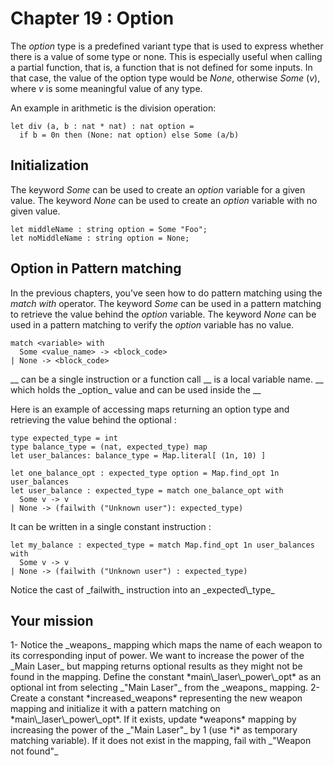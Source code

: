 # Chapter 19 : Option

<dialog character="mechanics">Captain, we should warm up the weapons while we are still in FTL, we don't know what awaits us on the other side.</dialog>

The _option_ type is a predefined variant type that is used to express whether there is a value of some type or none. This is especially useful when calling a partial function, that is, a function that is not defined for some inputs. In that case, the value of the option type would be _None_, otherwise _Some_ (_v_), where _v_ is some meaningful value of any type.

An example in arithmetic is the division operation:

```
let div (a, b : nat * nat) : nat option =
  if b = 0n then (None: nat option) else Some (a/b)
```

## Initialization

The keyword _Some_ can be used to create an _option_ variable for a given value.
The keyword _None_ can be used to create an _option_ variable with no given value.

```
let middleName : string option = Some "Foo";
let noMiddleName : string option = None;
```

## Option in Pattern matching

In the previous chapters, you've seen how to do pattern matching using the _match with_ operator.
The keyword _Some_ can be used in a pattern matching to retrieve the value behind the _option_ variable.
The keyword _None_ can be used in a pattern matching to verify the _option_ variable has no value.

```
match <variable> with
  Some <value_name> -> <block_code>
| None -> <block_code>
```

<!-- prettier-ignore -->_<block\_code>_ can be a single instruction or a function call
<!-- prettier-ignore -->_<value\_name>_ is a local variable name. _<value\_name>_ which holds the _option_ value and can be used inside the _<block\_code>_

Here is an example of accessing maps returning an option type and retrieving the value behind the optional :

```
type expected_type = int
type balance_type = (nat, expected_type) map
let user_balances: balance_type = Map.literal[ (1n, 10) ]

let one_balance_opt : expected_type option = Map.find_opt 1n user_balances 
let user_balance : expected_type = match one_balance_opt with
  Some v -> v
| None -> (failwith ("Unknown user"): expected_type)
```

It can be written in a single constant instruction :

```
let my_balance : expected_type = match Map.find_opt 1n user_balances with
  Some v -> v
| None -> (failwith ("Unknown user") : expected_type)
```

<!-- prettier-ignore -->Notice the cast of _failwith_ instruction into an _expected\_type_

## Your mission

<!-- prettier-ignore --> 1- Notice the _weapons_ mapping which maps the name of each weapon to its corresponding input of power. We want to increase the power of the _Main Laser_ but mapping returns optional results as they might not be found in the mapping. Define the constant *main\_laser\_power\_opt* as an optional int from selecting _"Main Laser"_ from the _weapons_ mapping.

<!-- prettier-ignore --> 2- Create a constant *increased_weapons* representing the new weapon mapping and initialize it with a pattern matching on *main\_laser\_power\_opt*. If it exists, update *weapons* mapping by increasing the power of the _"Main Laser"_ by 1 (use *i* as temporary matching variable). If it does not exist in the mapping, fail with _"Weapon not found"_
